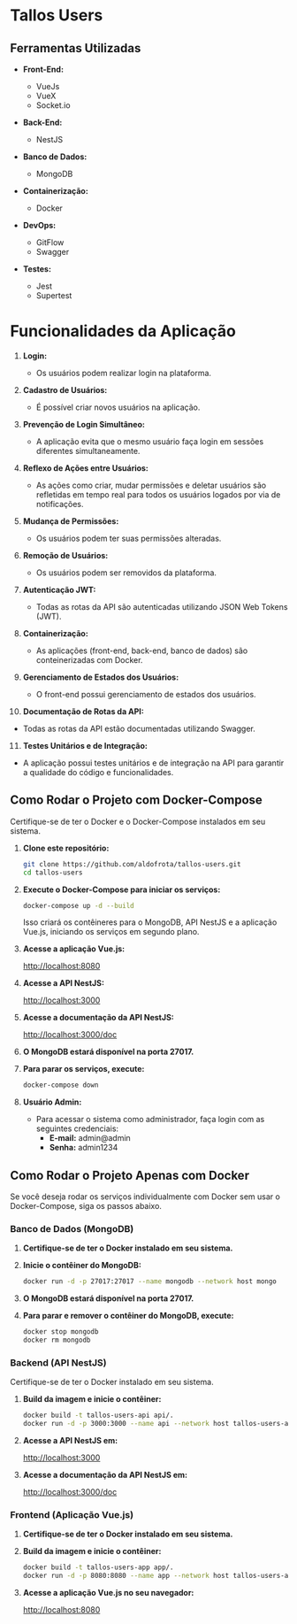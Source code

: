 # Tallos Users

## Ferramentas Utilizadas

- **Front-End:**

  - VueJs
  - VueX
  - Socket.io

- **Back-End:**

  - NestJS

- **Banco de Dados:**

  - MongoDB

- **Containerização:**

  - Docker

- **DevOps:**

  - GitFlow
  - Swagger

- **Testes:**
  - Jest
  - Supertest

# Funcionalidades da Aplicação

1. **Login:**

   - Os usuários podem realizar login na plataforma.

2. **Cadastro de Usuários:**

   - É possível criar novos usuários na aplicação.

3. **Prevenção de Login Simultâneo:**

   - A aplicação evita que o mesmo usuário faça login em sessões diferentes simultaneamente.

4. **Reflexo de Ações entre Usuários:**

   - As ações como criar, mudar permissões e deletar usuários são refletidas em tempo real para todos os usuários logados por via de notificações.

5. **Mudança de Permissões:**

   - Os usuários podem ter suas permissões alteradas.

6. **Remoção de Usuários:**

   - Os usuários podem ser removidos da plataforma.

7. **Autenticação JWT:**

   - Todas as rotas da API são autenticadas utilizando JSON Web Tokens (JWT).

8. **Containerização:**

   - As aplicações (front-end, back-end, banco de dados) são conteinerizadas com Docker.

9. **Gerenciamento de Estados dos Usuários:**

   - O front-end possui gerenciamento de estados dos usuários.

10. **Documentação de Rotas da API:**

- Todas as rotas da API estão documentadas utilizando Swagger.

11. **Testes Unitários e de Integração:**

- A aplicação possui testes unitários e de integração na API para garantir a qualidade do código e funcionalidades.

## Como Rodar o Projeto com Docker-Compose

Certifique-se de ter o Docker e o Docker-Compose instalados em seu sistema.

1. **Clone este repositório:**

   ```bash
   git clone https://github.com/aldofrota/tallos-users.git
   cd tallos-users
   ```

2. **Execute o Docker-Compose para iniciar os serviços:**

   ```bash
   docker-compose up -d --build
   ```

   Isso criará os contêineres para o MongoDB, API NestJS e a aplicação Vue.js, iniciando os serviços em segundo plano.

3. **Acesse a aplicação Vue.js:**

   [http://localhost:8080](http://localhost:8080)

4. **Acesse a API NestJS:**

   [http://localhost:3000](http://localhost:3000)

5. **Acesse a documentação da API NestJS:**

   [http://localhost:3000/doc](http://localhost:3000/doc)

6. **O MongoDB estará disponível na porta 27017.**

7. **Para parar os serviços, execute:**

   ```bash
   docker-compose down
   ```

8. **Usuário Admin:**
   - Para acessar o sistema como administrador, faça login com as seguintes credenciais:
     - **E-mail:** admin@admin
     - **Senha:** admin1234

## Como Rodar o Projeto Apenas com Docker

Se você deseja rodar os serviços individualmente com Docker sem usar o Docker-Compose, siga os passos abaixo.

### Banco de Dados (MongoDB)

1. **Certifique-se de ter o Docker instalado em seu sistema.**

2. **Inicie o contêiner do MongoDB:**

   ```bash
   docker run -d -p 27017:27017 --name mongodb --network host mongo
   ```

3. **O MongoDB estará disponível na porta 27017.**

4. **Para parar e remover o contêiner do MongoDB, execute:**

   ```bash
   docker stop mongodb
   docker rm mongodb
   ```

### Backend (API NestJS)

Certifique-se de ter o Docker instalado em seu sistema.

1. **Build da imagem e inicie o contêiner:**

   ```bash
   docker build -t tallos-users-api api/.
   docker run -d -p 3000:3000 --name api --network host tallos-users-api
   ```

2. **Acesse a API NestJS em:**

   [http://localhost:3000](http://localhost:3000)

3. **Acesse a documentação da API NestJS em:**

   [http://localhost:3000/doc](http://localhost:3000/doc)

### Frontend (Aplicação Vue.js)

1. **Certifique-se de ter o Docker instalado em seu sistema.**

2. **Build da imagem e inicie o contêiner:**

   ```bash
   docker build -t tallos-users-app app/.
   docker run -d -p 8080:8080 --name app --network host tallos-users-app
   ```

3. **Acesse a aplicação Vue.js no seu navegador:**

   [http://localhost:8080](http://localhost:8080)
